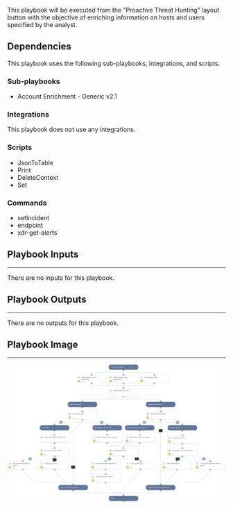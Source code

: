 This playbook will be executed from the "Proactive Threat Hunting" layout button with the objective of enriching information on hosts and users specified by the analyst.

## Dependencies

This playbook uses the following sub-playbooks, integrations, and scripts.

### Sub-playbooks

* Account Enrichment - Generic v2.1

### Integrations

This playbook does not use any integrations.

### Scripts

* JsonToTable
* Print
* DeleteContext
* Set

### Commands

* setIncident
* endpoint
* xdr-get-alerts

## Playbook Inputs

---
There are no inputs for this playbook.

## Playbook Outputs

---
There are no outputs for this playbook.

## Playbook Image

---

![Proactive Threat Hunting - Entity Enrichment](../doc_files/Proactive_Threat_Hunting_-_Entity_Enrichment.png)
